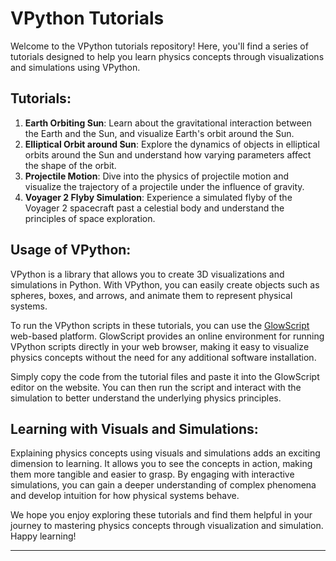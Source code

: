 # VPython Tutorials

Welcome to the VPython tutorials repository! Here, you'll find a series of tutorials designed to help you learn physics concepts through visualizations and simulations using VPython.

## Tutorials:

1. **Earth Orbiting Sun**: Learn about the gravitational interaction between the Earth and the Sun, and visualize Earth's orbit around the Sun.
2. **Elliptical Orbit around Sun**: Explore the dynamics of objects in elliptical orbits around the Sun and understand how varying parameters affect the shape of the orbit.
3. **Projectile Motion**: Dive into the physics of projectile motion and visualize the trajectory of a projectile under the influence of gravity.
4. **Voyager 2 Flyby Simulation**: Experience a simulated flyby of the Voyager 2 spacecraft past a celestial body and understand the principles of space exploration.

## Usage of VPython:

VPython is a library that allows you to create 3D visualizations and simulations in Python. With VPython, you can easily create objects such as spheres, boxes, and arrows, and animate them to represent physical systems.

To run the VPython scripts in these tutorials, you can use the [GlowScript](https://www.glowscript.org/) web-based platform. GlowScript provides an online environment for running VPython scripts directly in your web browser, making it easy to visualize physics concepts without the need for any additional software installation.

Simply copy the code from the tutorial files and paste it into the GlowScript editor on the website. You can then run the script and interact with the simulation to better understand the underlying physics principles.

## Learning with Visuals and Simulations:

Explaining physics concepts using visuals and simulations adds an exciting dimension to learning. It allows you to see the concepts in action, making them more tangible and easier to grasp. By engaging with interactive simulations, you can gain a deeper understanding of complex phenomena and develop intuition for how physical systems behave.

We hope you enjoy exploring these tutorials and find them helpful in your journey to mastering physics concepts through visualization and simulation. Happy learning!

---
